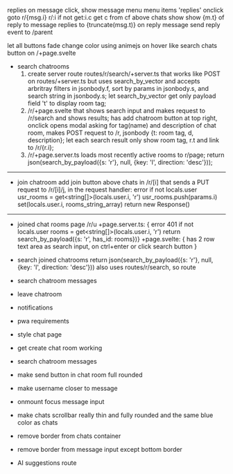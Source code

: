 replies
  on message click, show message menu
    menu items
      'replies'
        onclick goto r/{msg.i}
  r/:i
    if not get:i.c
    get c from cf
  above chats show 
    show {m.t} of reply to message
    replies to {truncate(msg.t)}
  on reply message
    send reply event to /parent

let all buttons fade change color using animejs on hover like search chats button on /+page.svelte

- search chatrooms
    1. create server route routes/r/search/+server.ts that works like POST on routes/+server.ts but uses search_by_vector and accepts arbritray filters in jsonbody.f, sort by params in jsonbody.s, and search string in jsonbody.s;
        let search_by_vector get only payload field 't' to display room tag;
    2. /r/+page.svelte that shows search input and makes request to /r/search and shows results;
        has add chatroom button at top right, onclick opens modal asking for tag(name) and description of chat room, makes POST request to /r, jsonbody {t: room tag, d, description};
        let each search result only show room tag, r.t and link to /r/{r.i};
    3. /r/+page.server.ts loads most recently active rooms to r/page;
        return json(search_by_payload({s: 'r'}, null, {key: 'l', direction: 'desc'}));
---        
- join chatroom
    add join button above chats in /r/[i]
    that sends a PUT request to /r/[i]/j, in the request handler:
        error if not locals.user
        usr_rooms = get<string[]>(locals.user.i, 'r')
        usr_rooms.push(params.i)
        set(locals.user.i, rooms_string_array)
        return new Response()
---        
- joined chat rooms page /r/u
    +page.server.ts: {
      error 401 if not locals.user
      rooms = get<string[]>(locals.user.i, 'r')
      return search_by_payload({s: 'r', has_id: rooms})}
    +page.svelte: {
      has 2 row text area as search input, on ctrl+enter or click search button
    }
- search joined chatrooms
        return json(search_by_payload({s: 'r'}, null, {key: 'l', direction: 'desc'}))
    also uses routes/r/search, so route
- search chatroom messages
- leave chatroom
- notifications
- pwa requirements
- style chat page
- get create chat room working
- search chatroom messages

- make send button in chat room full rounded
- make username closer to message
- onmount focus message input
- make chats scrollbar really thin and fully rounded and the same blue color as chats
- remove border from chats container
- remove border from message input except bottom border
- AI suggestions
    route
        